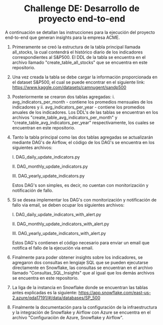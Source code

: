 <h1 align="center"> Challenge DE: Desarrollo de proyecto end-to-end </h1>

A continuación se detallan las instrucciones para la ejecución del proyecto end-to-end que generan insights para la empresa ACME.

1. Primeramente se creó la estructura de la tabla principal llamada all_stocks, la cual contendrá el histórico diario de los indicadores correspondientes al S&P500. El DDL de
   la tabla se encuentra en el archivo llamado "create_table_all_stocks" que se encuentra en este repositorio.
2. Una vez creada la tabla se debe cargar la información proporcionada en el dataset S&P500, el cual se puede encontrar en el siguiente link: https://www.kaggle.com/datasets/camnugent/sandp500
3. Posteriormente se crearon dos tablas agregadas: i. avg_indicators_per_month - contiene los promedios mensuales de los indicadores y ii. avg_indicators_per_year - contiene los promedios
   anuales de los indicadores. Los DDL's de las tablas se encuentran en los archivos "create_table_avg_indicators_per_month" y "create_table_avg_indicators_per_year" respectivamente, los cuales
   se encuentran en este repositorio.
4. Tanto la tabla principal como las dos tablas agregadas se actualizarán mediante DAG's de Airflow, el código de los DAG's se encuentra en los siguientes archivos:
   
   I. DAG_daily_update_indicators.py
   
   II. DAG_monthly_update_indicators.py
   
   III. DAG_yearly_update_indicators.py
   
   Estos DAG's son simples, es decir, no cuentan con monitorización y notificación de fallo.
   
5. Si se desea implementar los DAG's con monitorización y notificación de fallo via email, se deben ocupar los siguientes archivos:
   
   I. DAG_daily_update_indicators_with_alert.py
   
   II. DAG_monthly_update_indicators_with_alert.py
   
   III. DAG_yearly_update_indicators_with_alert.py
   
   Estos DAG's contienen el código necesario para enviar un email que notifica el fallo de la ejecución via email.

6. Finalmente para poder obtener insights sobre los indicadores, se agregaron dos consultas en lengiaje SQL que se pueden ejecutarse directamente en Snowflake, las consultas
   se encuentran en el archivo llamado "Consultas_SQL_Insights" que al igual que los demàs archivos se encuentra en este repositorio.

7. La liga de la instancia en Snowflake donde se encuentran las tablas antes explicadas es la siguiente: https://app.snowflake.com/east-us-2.azure/qda17191/#/data/databases/SP_500

8. Finalmente la documentación para la configuración de la infraestructura y la integración de Snowflake y Airflow con Azure se encuentra en el archivo "Configuraciòn de Azure, Snowflake y Airflow".
   

